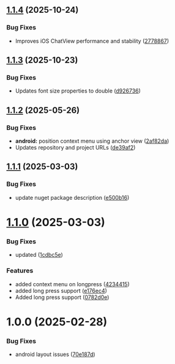 ## [1.1.4](https://github.com/0xc3u/Indiko.Maui.Controls.Chat/compare/v1.1.3...v1.1.4) (2025-10-24)


### Bug Fixes

* Improves iOS ChatView performance and stability ([2778867](https://github.com/0xc3u/Indiko.Maui.Controls.Chat/commit/27788678f201929fdd8d8297e8d3c28d089c7b00))

## [1.1.3](https://github.com/0xc3u/Indiko.Maui.Controls.Chat/compare/v1.1.2...v1.1.3) (2025-10-23)


### Bug Fixes

* Updates font size properties to double ([d926736](https://github.com/0xc3u/Indiko.Maui.Controls.Chat/commit/d926736f9bbba321ee7f4679c4f1bb0d14b49176))

## [1.1.2](https://github.com/0xc3u/Indiko.Maui.Controls.Chat/compare/v1.1.1...v1.1.2) (2025-05-26)


### Bug Fixes

* **android:** position context menu using anchor view ([2af82da](https://github.com/0xc3u/Indiko.Maui.Controls.Chat/commit/2af82da8be2c1c4506392c416edd50a48bb6198c))
* Updates repository and project URLs ([de39af2](https://github.com/0xc3u/Indiko.Maui.Controls.Chat/commit/de39af2081793c4bde51d877579dd812e6899812))

## [1.1.1](https://github.com/0xc3u/Indiko.Maui.Controls.Chat/compare/v1.1.0...v1.1.1) (2025-03-03)


### Bug Fixes

* update nuget package description ([e500b16](https://github.com/0xc3u/Indiko.Maui.Controls.Chat/commit/e500b1605a8761e316f8928a3a82d7767c23c9d8))

# [1.1.0](https://github.com/0xc3u/Indiko.Maui.Controls.Chat/compare/v1.0.0...v1.1.0) (2025-03-03)


### Bug Fixes

* updated ([1cdbc5e](https://github.com/0xc3u/Indiko.Maui.Controls.Chat/commit/1cdbc5e251048955e6f99acff5c24f0bf3e5a069))


### Features

* added context menu on longpress ([4234415](https://github.com/0xc3u/Indiko.Maui.Controls.Chat/commit/423441503692cb5aeab4a4fb3e2a36b81b250117))
* added long press support ([e176ec4](https://github.com/0xc3u/Indiko.Maui.Controls.Chat/commit/e176ec4cbcc62103e40dd38d7a6dcf17c0b7ea6e))
* Added long press support ([0782d0e](https://github.com/0xc3u/Indiko.Maui.Controls.Chat/commit/0782d0e9230d6e66cfd58c82f760655d2266a90d))

# 1.0.0 (2025-02-28)


### Bug Fixes

* android layout issues ([70e187d](https://github.com/0xc3u/Indiko.Maui.Controls.Chat/commit/70e187d0bf2d9d62dbe634fb46f15a3a87a73ca9))
